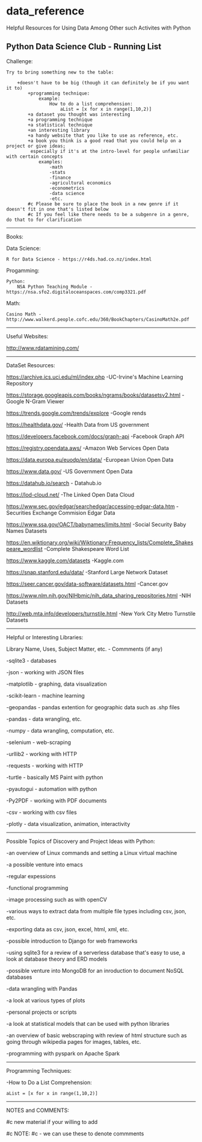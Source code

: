 # data_reference
Helpful Resources for Using Data Among Other such Activites with Python

Python Data Science Club - Running List
----------------------------------------
Challenge: 

	Try to bring something new to the table:
	
		+doesn't have to be big (though it can definitely be if you want it to)
			+programming technique:
				example:
					How to do a list comprehension:
						aList = [x for x in range(1,10,2)]
			+a dataset you thought was interesting
			+a programming technique
			+a statistical technique
			+an interesting library
			+a handy website that you like to use as reference, etc.
			+a book you think is a good read that you could help on a project or give ideas; 
			 especially if it's at the intro-level for people unfamiliar with certain concepts
			 	examples:
					-math
					-stats
					-finance
					-agricultural economics
					-econometrics
					-data science
					-etc.
			#c Please be sure to place the book in a new genre if it doesn't fit in one that's listed below
			#c If you feel like there needs to be a subgenre in a genre, do that to for clarification

----------------------------------------
Books:

Data Science:

	R for Data Science - https://r4ds.had.co.nz/index.html
	
Progamming:

	Python:
		NSA Python Teaching Module - https://nsa.sfo2.digitaloceanspaces.com/comp3321.pdf
		
Math:

	Casino Math - http://www.walkerd.people.cofc.edu/360/BookChapters/CasinoMath2e.pdf

----------------------------------------
Useful Websites:

http://www.rdatamining.com/

----------------------------------------
DataSet Resources:

https://archive.ics.uci.edu/ml/index.php -UC-Irvine's Machine Learning Repository

https://storage.googleapis.com/books/ngrams/books/datasetsv2.html -Google N-Gram Viewer

https://trends.google.com/trends/explore -Google rends

https://healthdata.gov/ -Health Data from US government

https://developers.facebook.com/docs/graph-api -Facebook Graph API

https://registry.opendata.aws/ -Amazon Web Services Open Data

https://data.europa.eu/euodp/en/data/ -European Union Open Data

https://www.data.gov/ -US Government Open Data

https://datahub.io/search - Datahub.io

https://lod-cloud.net/ -The Linked Open Data Cloud

https://www.sec.gov/edgar/searchedgar/accessing-edgar-data.htm -Securities Exchange Commision Edgar Data

https://www.ssa.gov/OACT/babynames/limits.html -Social Security Baby Names Datasets

https://en.wiktionary.org/wiki/Wiktionary:Frequency_lists/Complete_Shakespeare_wordlist -Complete Shakespeare Word List

https://www.kaggle.com/datasets -Kaggle.com

https://snap.stanford.edu/data/ -Stanford Large Network Dataset

https://seer.cancer.gov/data-software/datasets.html -Cancer.gov

https://www.nlm.nih.gov/NIHbmic/nih_data_sharing_repositories.html -NIH Datasets

http://web.mta.info/developers/turnstile.html -New York City Metro Turnstile Datasets

----------------------------------------
Helpful or Interesting Libraries:

Library Name, Uses, Subject Matter, etc. - Commments (if any)

-sqlite3 - databases

-json - working with JSON files

-matplotlib - graphing, data visualization

-scikit-learn - machine learning

-geopandas - pandas extention for geographic data such as .shp files

-pandas - data wrangling, etc.

-numpy - data wrangling, computation, etc.

-selenium - web-scraping

-urllib2 - working with HTTP

-requests - working with HTTP

-turtle - basically MS Paint with python

-pyautogui - automation with python

-Py2PDF - working with PDF documents

-csv - working with csv files

-plotly - data visualization, animation, interactivity

----------------------------------------
Possible Topics of Discovery and Project Ideas with Python:

-an overview of Linux commands and setting a Linux virtual machine

-a possible venture into emacs

-regular expessions

-functional programming

-image processing such as with openCV

-various ways to extract data from multiple file types including csv, json, etc.

-exporting data as csv, json, excel, html, xml, etc.

-possible introduction to Django for web frameworks

-using sqlite3 for a review of a serverless database that's easy to use, a look at database theory and ERD models

-possible venture into MongoDB for an inroduction to document NoSQL databases

-data wrangling with Pandas

-a look at various types of plots

-personal projects or scripts

-a look at statistical models that can be used with python libraries

-an overview of basic webscraping with review of html structure such as going through 
 wikipedia pages for images, tables, etc.
 
 -programming with pyspark on Apache Spark

----------------------------------------

Programming Techniques:

-How to Do a List Comprehension:

	aList = [x for x in range(1,10,2)]
	
----------------------------------------
NOTES and COMMENTS:

#c new material if your willing to add

#c NOTE: #c - we can use these to denote commments
